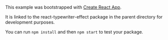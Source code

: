 This example was bootstrapped with [Create React App](https://github.com/facebook/create-react-app).

It is linked to the react-typewriter-effect package in the parent directory for development purposes.

You can run `npm install` and then `npm start` to test your package.
